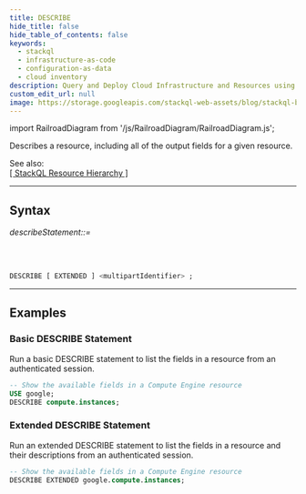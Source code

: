 ```yaml
---
title: DESCRIBE
hide_title: false
hide_table_of_contents: false
keywords:
  - stackql
  - infrastructure-as-code
  - configuration-as-data
  - cloud inventory
description: Query and Deploy Cloud Infrastructure and Resources using SQL
custom_edit_url: null
image: https://storage.googleapis.com/stackql-web-assets/blog/stackql-blog-post-featured-image.png
---
```

import RailroadDiagram from '/js/RailroadDiagram/RailroadDiagram.js';

Describes a resource, including all of the output fields for a given resource.  

See also:  
[[ StackQL Resource Hierarchy ]](/docs/getting-started/resource-hierarchy)

* * * 

## Syntax

*describeStatement::=*

<RailroadDiagram 
type="describe"
/>

&nbsp;  
&nbsp;  

```sql
DESCRIBE [ EXTENDED ] <multipartIdentifier> ;
```

* * *

## Examples

### Basic DESCRIBE Statement
Run a basic DESCRIBE statement to list the fields in a resource from an authenticated session.

```sql
-- Show the available fields in a Compute Engine resource
USE google;
DESCRIBE compute.instances;
```

### Extended DESCRIBE Statement
Run an extended DESCRIBE statement to list the fields in a resource and their descriptions from an authenticated session.

```sql
-- Show the available fields in a Compute Engine resource
DESCRIBE EXTENDED google.compute.instances;
```